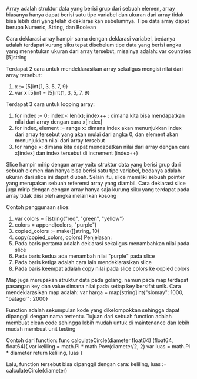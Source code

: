 Array adalah struktur data yang berisi grup dari sebuah elemen, array biasanya hanya dapat berisi satu tipe variabel dan ukuran dari array tidak bisa lebih dari yang telah dideklarasikan sebelumnya. Tipe data array dapat berupa Numeric, String, dan Boolean

Cara deklarasi array hampir sama dengan deklarasi variabel, bedanya adalah terdapat kurung siku tepat disebelum tipe data yang berisi angka yang menentukan ukuran dari array tersebut, misalnya adalah: var countries [5]string

Terdapat 2 cara untuk mendeklarasikan array sekaligus mengisi nilai dari array tersebut:
1. x := [5]int{1, 3, 5, 7, 9}
2. var x [5]int = [5]int{1, 3, 5, 7, 9}

Terdapat 3 cara untuk looping array:
1. for index := 0; index < len(x); index++ : dimana kita bisa mendapatkan nilai dari array dengan cara x[index]
2. for index, element := range x: dimana index akan menunjukkan index dari array tersebut yang akan mulai dari angka 0, dan element akan menunjukkan nilai dari array tersebut
3. for range x: dimana kita dapat mendapatkan nilai dari array dengan cara x[index] dan index tersebut di increment (index++)

Slice hampir mirip dengan array yaitu struktur data yang berisi grup dari sebuah elemen dan hanya bisa berisi satu tipe variabel, bedanya adalah ukuran dari slice ini dapat diubah. Selain itu, slice memiliki sebuah pointer yang merupakan sebuah referensi array yang diambil. Cara deklarasi slice juga mirip dengan dengan array hanya saja kurung siku yang terdapat pada array tidak diisi oleh angka melainkan kosong

Contoh penggunaan slice:
1. var colors = []string{"red", "green", "yellow"}
2. colors = append(colors, "purple")
3. copied_colors := make([]string, 10)
4. copy(copied_colors, colors)
Penjelasan:
1. Pada baris pertama adalah deklarasi sekaligus menambahkan nilai pada slice
2. Pada baris kedua ada menambah nilai "purple" pada slice
3. Pada baris ketiga adalah cara lain mendeklarasikan slice
4. Pada baris keempat adalah copy nilai pada slice colors ke copied colors

Map juga merupakan struktur data pada golang, namun pada map terdapat pasangan key dan value dimana nilai pada setiap key bersifat unik. Cara mendeklarasikan map adalah:
var harga = map[string]int{"siomay": 1000, "batagor": 2000}

Function adalah sekumpulan kode yang dikelompokkan sehingga dapat dipanggil dengan nama tertentu. Tujuan dari sebuah function adalah membuat clean code sehingga lebih mudah untuk di maintenance dan lebih mudah membuat unit testing

Contoh dari function:
func calculateCircle(diameter float64) (float64, float64){
    var keliling = math.Pi * math.Pow(diameter/2, 2)
    var luas = math.Pi * diameter
    return keliling, luas
}

Lalu, function tersebut bisa dipanggil dengan cara:
keliling, luas := calculateCircle(diameter)